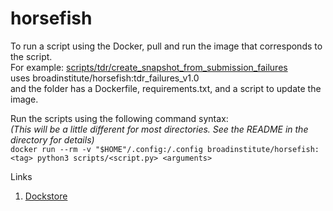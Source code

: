 # horsefish

To run a script using the Docker, pull and run the image that corresponds to the script. \
For example:
[scripts/tdr/create_snapshot_from_submission_failures](scripts/tdr/create_snapshot_from_submission_failures) \
uses broadinstitute/horsefish:tdr_failures_v1.0 \
and the folder has a Dockerfile, requirements.txt, and a script to update the image.

Run the scripts using the following command syntax:\
_(This will be a little different for most directories. See the README in the directory for details)_ \
`docker run --rm -v "$HOME"/.config:/.config broadinstitute/horsefish:<tag> python3 scripts/<script.py> <arguments>`

Links
1. [Dockstore](https://dockstore.org/workflows/github.com/broadinstitute/horsefish/monitor_submission:master?tab=info)
